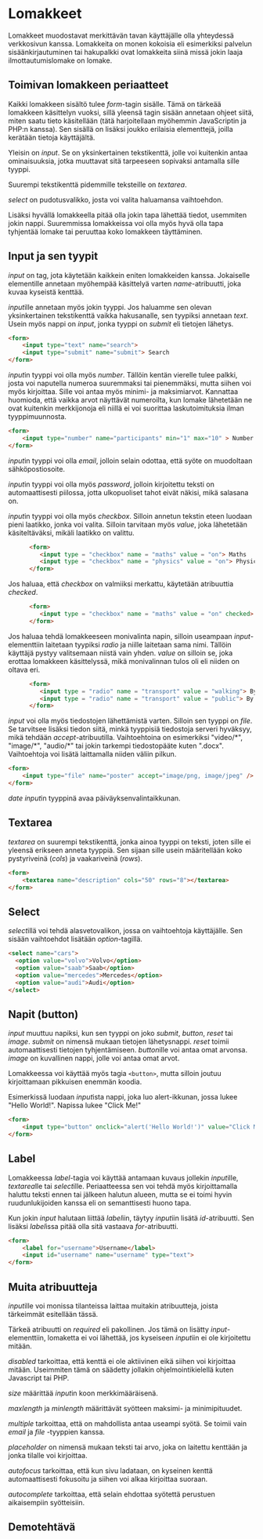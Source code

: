 # Lomakkeet

Lomakkeet muodostavat merkittävän tavan käyttäjälle olla yhteydessä verkkosivun kanssa. Lomakkeita on monen kokoisia eli esimerkiksi palvelun sisäänkirjautuminen tai hakupalkki ovat lomakkeita siinä missä jokin laaja ilmottautumislomake on lomake.

## Toimivan lomakkeen periaatteet

Kaikki lomakkeen sisältö tulee *form*-tagin sisälle. Tämä on tärkeää lomakkeen käsittelyn vuoksi, sillä yleensä tagin sisään annetaan ohjeet siitä, miten saatu tieto käsitellään (tätä harjoitellaan myöhemmin JavaScriptin ja PHP:n kanssa). Sen sisällä on lisäksi joukko erilaisia elementtejä, joilla kerätään tietoja käyttäjältä. 

Yleisin on *input*. Se on yksinkertainen tekstikenttä, jolle voi kuitenkin antaa ominaisuuksia, jotka muuttavat sitä tarpeeseen sopivaksi antamalla sille tyyppi. 

Suurempi tekstikenttä pidemmille teksteille on *textarea*.

*select* on pudotusvalikko, josta voi valita haluamansa vaihtoehdon.

Lisäksi hyvällä lomakkeella pitää olla jokin tapa lähettää tiedot, usemmiten jokin nappi. Suuremmissa lomakkeissa voi olla myös hyvä olla tapa tyhjentää lomake tai peruuttaa koko lomakkeen täyttäminen.

## Input ja sen tyypit

*input* on tag, jota käytetään kaikkein eniten lomakkeiden kanssa. Jokaiselle elementille annetaan myöhempää käsittelyä varten *name*-atribuutti, joka kuvaa kyseistä kenttää.

*input*ille annetaan myös jokin tyyppi. Jos haluamme sen olevan yksinkertainen tekstikenttä vaikka hakusanalle, sen tyypiksi annetaan *text*. Usein myös nappi on *input*, jonka tyyppi on *submit* eli tietojen lähetys. 

````html
<form>
    <input type="text" name="search">
    <input type="submit" name="submit"> Search
</form>
````
*input*in tyyppi voi olla myös *number*. Tällöin kentän vierelle tulee palkki, josta voi naputella numeroa suuremmaksi tai pienemmäksi, mutta siihen voi myös kirjoittaa. Sille voi antaa myös minimi- ja maksimiarvot. Kannattaa huomioda, että vaikka arvot näyttävät numeroilta, kun lomake lähetetään ne ovat kuitenkin merkkijonoja eli niillä ei voi suorittaa laskutoimituksia ilman tyyppimuunnosta.

````html
<form>
    <input type="number" name="participants" min="1" max="10" > Number of participants
</form>
````

*input*in tyyppi voi olla *email*, jolloin selain odottaa, että syöte on muodoltaan sähköpostiosoite. 

*input*in tyyppi voi olla myös *password*, jolloin kirjoitettu teksti on automaattisesti piilossa, jotta ulkopuoliset tahot eivät näkisi, mikä salasana on.

*input*in tyyppi voi olla myös *checkbox*. Silloin annetun tekstin eteen luodaan pieni laatikko, jonka voi valita. Silloin tarvitaan myös *value*, joka lähetetään käsiteltäväksi, mikäli laatikko on valittu.

````html
      <form>
         <input type = "checkbox" name = "maths" value = "on"> Maths
         <input type = "checkbox" name = "physics" value = "on"> Physics
      </form>
````

Jos haluaa, että *checkbox* on valmiiksi merkattu, käytetään atribuuttia *checked*.

````html
      <form>
         <input type = "checkbox" name = "maths" value = "on" checked> Maths
      </form>
````

Jos haluaa tehdä lomakkeeseen monivalinta napin, silloin useampaan *input*-elementtiin laitetaan tyypiksi *radio* ja niille laitetaan sama nimi. Tällöin käyttäjä pystyy valitsemaan niistä vain yhden. *value* on silloin se, joka erottaa lomakkeen käsittelyssä, mikä monivalinnan tulos oli eli niiden on oltava eri.

````html
      <form>
         <input type = "radio" name = "transport" value = "walking"> By foot
         <input type = "radio" name = "transport" value = "public"> By public transport
      </form>
````

*input* voi olla myös tiedostojen lähettämistä varten. Silloin sen tyyppi on *file*. Se tarvitsee lisäksi tiedon siitä, minkä tyyppisiä tiedostoja serveri hyväksyy, mikä tehdään *accept*-atribuutilla. Vaihtoehtoina on esimerkiksi "video/\*", "image/\*", "audio/\*" tai jokin tarkempi tiedostopääte kuten ".docx". Vaihtoehtoja voi lisätä laittamalla niiden väliin pilkun.

````html
<form>
    <input type="file" name="poster" accept="image/png, image/jpeg" />
</form>
````

*date* *input*in tyyppinä avaa päiväyksenvalintaikkunan.

## Textarea

*textarea* on suurempi tekstikenttä, jonka ainoa tyyppi on teksti, joten sille ei yleensä erikseen anneta tyyppiä. Sen sijaan sille usein määritellään koko pystyriveinä (*cols*) ja vaakariveinä (*rows*).

````html
<form>
    <textarea name="description" cols="50" rows="8"></textarea>
</form>
````

## Select

*select*illä voi tehdä alasvetovalikon, jossa on vaihtoehtoja käyttäjälle. Sen sisään vaihtoehdot lisätään *option*-tagillä.

````html
<select name="cars">
  <option value="volvo">Volvo</option>
  <option value="saab">Saab</option>
  <option value="mercedes">Mercedes</option>
  <option value="audi">Audi</option>
</select>
````

## Napit (button)

*input* muuttuu napiksi, kun sen tyyppi on joko *submit*, *button*, *reset* tai *image*. *submit* on nimensä mukaan tietojen lähetysnappi. *reset* toimii automaattisesti tietojen tyhjentämiseen. *button*ille voi antaa omat arvonsa. *image* on kuvallinen nappi, jolle voi antaa omat arvot.

Lomakkeessa voi käyttää myös tagia ``<button>``, mutta silloin joutuu kirjoittamaan pikkuisen enemmän koodia.

Esimerkissä luodaan *input*ista nappi, joka luo alert-ikkunan, jossa lukee "Hello World!". Napissa lukee "Click Me!" 

````html
<form>
    <input type="button" onclick="alert('Hello World!')" value="Click Me!">
</form>
````

## Label

Lomakkeessa *label*-tagia voi käyttää antamaan kuvaus jollekin *input*ille, *textarea*lle tai *select*ille. Periaatteessa sen voi tehdä myös kirjoittamalla haluttu teksti ennen tai jälkeen halutun alueen, mutta se ei toimi hyvin ruudunlukijoiden kanssa eli on semanttisesti huono tapa.

Kun jokin *input* halutaan liittää *label*iin, täytyy *input*iin lisätä *id*-atribuutti. Sen lisäksi *label*issa pitää olla sitä vastaava *for*-atribuutti.

````html
<form>
    <label for="username">Username</label>
    <input id="username" name="username" type="text">
</form>
````

## Muita atribuutteja

*input*ille voi monissa tilanteissa laittaa muitakin atribuutteja, joista tärkeimmät esitellään tässä. 

Tärkeä atribuutti on *required* eli pakollinen. Jos tämä on lisätty *input*-elementtiin, lomaketta ei voi lähettää, jos kyseiseen *input*iin ei ole kirjoitettu mitään.

*disabled* tarkoittaa, että kenttä ei ole aktiivinen eikä siihen voi kirjoittaa mitään. Useimmiten tämä on säädetty jollakin ohjelmointikielellä kuten Javascript tai PHP.

*size* määrittää *input*in koon merkkimääräisenä.

*maxlength* ja *minlength* määrittävät syötteen maksimi- ja minimipituudet. 

*multiple* tarkoittaa, että on mahdollista antaa useampi syötä. Se toimii vain *email* ja *file* -tyyppien kanssa.

*placeholder* on nimensä mukaan teksti tai arvo, joka on laitettu kenttään ja jonka tilalle voi kirjoittaa.

*autofocus* tarkoittaa, että kun sivu ladataan, on kyseinen kenttä automaattisesti fokusoitu ja siihen voi alkaa kirjoittaa suoraan.

*autocomplete* tarkoittaa, että selain ehdottaa syötettä perustuen aikaisempiin syötteisiin.

## Demotehtävä
